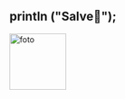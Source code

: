 ## println ("Salve👋");
<img src= "https://s2-g1.glbimg.com/Hri-afH6YYbveBbiprzKoprO0T4=/0x0:1958x1495/984x0/smart/filters:strip_icc()/i.s3.glbimg.com/v1/AUTH_59edd422c0c84a879bd37670ae4f538a/internal_photos/bs/2019/X/h/CIACb2QAmrCrcwQrcHEA/raiamsantos.jpg" height= "100" alt= "foto" title="sociologo">
<!--
**tavioFerraz/tavioFerraz** is a ✨ _special_ ✨ repository because its `README.md` (this file) appears on your GitHub profile.

Here are some ideas to get you started:

- 🔭 I’m currently working on ...
- 🌱 I’m currently learning ...
- 👯 I’m looking to collaborate on ...
- 🤔 I’m looking for help with ...
- 💬 Ask me about ...
- 📫 How to reach me: ...
- 😄 Pronouns: ...
- ⚡ Fun fact: ...
-->
